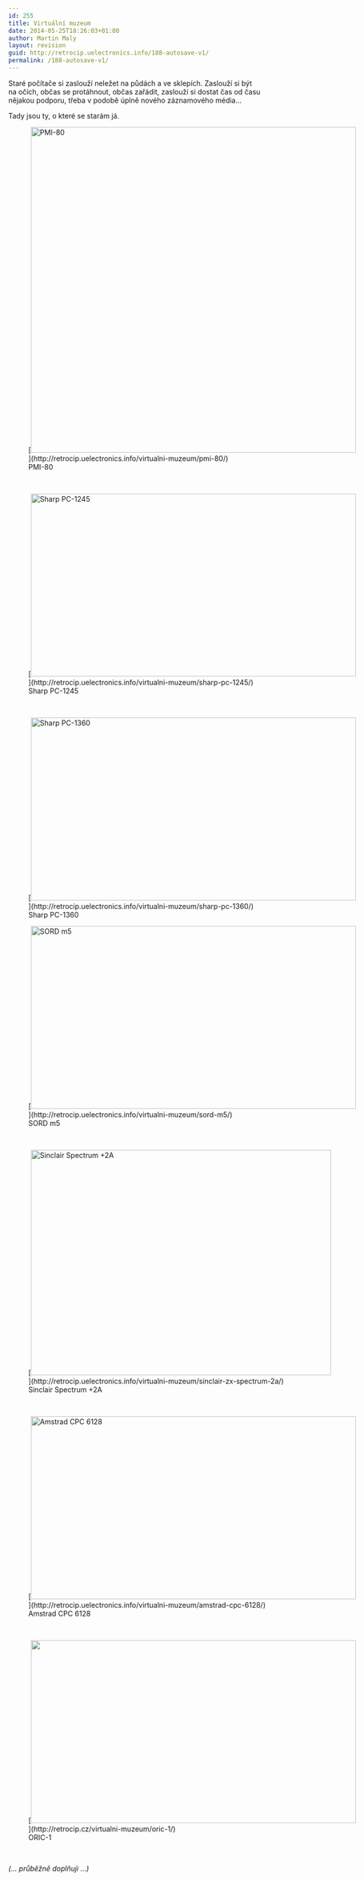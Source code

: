 ```yaml
---
id: 255
title: Virtuální muzeum
date: 2014-05-25T18:26:03+01:00
author: Martin Maly
layout: revision
guid: http://retrocip.uelectronics.info/188-autosave-v1/
permalink: /188-autosave-v1/
---
```

Staré počítače si zaslouží neležet na půdách a ve sklepích. Zaslouží si být na očích, občas se protáhnout, občas zařádit, zaslouží si dostat čas od času nějakou podporu, třeba v podobě úplně nového záznamového média&#8230;

Tady jsou ty, o které se starám já.

<figure id="attachment\_9" aria-labelledby="figcaption\_attachment_9" class="wp-caption aligncenter" style="width: 660px">[<img class="wp-image-9 size-full" src="http://retrocip.uelectronics.info/wp-content/uploads/sites/6/2013/11/image005.jpg" alt="PMI-80" width="650" srcset="https://retrocip.cz/wp-content/uploads/sites/6/2013/11/image005.jpg 800w, https://retrocip.cz/wp-content/uploads/sites/6/2013/11/image005-300x225.jpg 300w" sizes="(max-width: 800px) 100vw, 800px" />](http://retrocip.uelectronics.info/virtualni-muzeum/pmi-80/)<figcaption id="figcaption\_attachment\_9" class="wp-caption-text">PMI-80</figcaption></figure>

&nbsp;

<figure id="attachment\_198" aria-labelledby="figcaption\_attachment_198" class="wp-caption aligncenter" style="width: 660px">[<img loading="lazy" class="size-medium wp-image-198" src="http://retrocip.uelectronics.info/wp-content/uploads/sites/6/2014/05/IMG_20140503_091822-650x365.jpg" alt="Sharp PC-1245" width="650" height="365" srcset="https://retrocip.cz/wp-content/uploads/sites/6/2014/05/IMG_20140503_091822-650x365.jpg 650w, https://retrocip.cz/wp-content/uploads/sites/6/2014/05/IMG_20140503_091822-1024x576.jpg 1024w" sizes="(max-width: 650px) 100vw, 650px" />](http://retrocip.uelectronics.info/virtualni-muzeum/sharp-pc-1245/)<figcaption id="figcaption\_attachment\_198" class="wp-caption-text">Sharp PC-1245</figcaption></figure>

&nbsp;

<figure id="attachment\_238" aria-labelledby="figcaption\_attachment_238" class="wp-caption aligncenter" style="width: 660px">[<img loading="lazy" class="size-medium wp-image-238" src="http://retrocip.uelectronics.info/wp-content/uploads/sites/6/2014/05/IMG_20140503_091955-650x365.jpg" alt="Sharp PC-1360" width="650" height="365" srcset="https://retrocip.cz/wp-content/uploads/sites/6/2014/05/IMG_20140503_091955-650x365.jpg 650w, https://retrocip.cz/wp-content/uploads/sites/6/2014/05/IMG_20140503_091955-1024x576.jpg 1024w" sizes="(max-width: 650px) 100vw, 650px" />](http://retrocip.uelectronics.info/virtualni-muzeum/sharp-pc-1360/)<figcaption id="figcaption\_attachment\_238" class="wp-caption-text">Sharp PC-1360</figcaption></figure>

<figure id="attachment\_208" aria-labelledby="figcaption\_attachment_208" class="wp-caption aligncenter" style="width: 660px">[<img loading="lazy" class="size-medium wp-image-208" src="http://retrocip.uelectronics.info/wp-content/uploads/sites/6/2014/05/IMG_20140503_092928-650x365.jpg" alt="SORD m5" width="650" height="365" srcset="https://retrocip.cz/wp-content/uploads/sites/6/2014/05/IMG_20140503_092928-650x365.jpg 650w, https://retrocip.cz/wp-content/uploads/sites/6/2014/05/IMG_20140503_092928-1024x576.jpg 1024w" sizes="(max-width: 650px) 100vw, 650px" />](http://retrocip.uelectronics.info/virtualni-muzeum/sord-m5/)<figcaption id="figcaption\_attachment\_208" class="wp-caption-text">SORD m5</figcaption></figure>

&nbsp;

<figure id="attachment\_83" aria-labelledby="figcaption\_attachment_83" class="wp-caption aligncenter" style="width: 610px">[<img loading="lazy" class="size-full wp-image-83" src="http://retrocip.uelectronics.info/wp-content/uploads/sites/6/2013/12/image005.jpg" alt="Sinclair Spectrum +2A" width="600" height="450" />](http://retrocip.uelectronics.info/virtualni-muzeum/sinclair-zx-spectrum-2a/)<figcaption id="figcaption\_attachment\_83" class="wp-caption-text">Sinclair Spectrum +2A</figcaption></figure>

&nbsp;

<figure id="attachment\_215" aria-labelledby="figcaption\_attachment_215" class="wp-caption aligncenter" style="width: 660px">[<img loading="lazy" class="size-medium wp-image-215" src="http://retrocip.uelectronics.info/wp-content/uploads/sites/6/2014/05/IMG_20140503_092657-650x365.jpg" alt="Amstrad CPC 6128" width="650" height="365" srcset="https://retrocip.cz/wp-content/uploads/sites/6/2014/05/IMG_20140503_092657-650x365.jpg 650w, https://retrocip.cz/wp-content/uploads/sites/6/2014/05/IMG_20140503_092657-1024x576.jpg 1024w" sizes="(max-width: 650px) 100vw, 650px" />](http://retrocip.uelectronics.info/virtualni-muzeum/amstrad-cpc-6128/)<figcaption id="figcaption\_attachment\_215" class="wp-caption-text">Amstrad CPC 6128</figcaption></figure>

&nbsp;

<figure id="attachment\_291" aria-labelledby="figcaption\_attachment_291" class="wp-caption aligncenter" style="width: 660px">[<img loading="lazy" class="wp-image-291 size-medium" src="http://retrocip.uelectronics.info/wp-content/uploads/sites/6/2014/05/IMG_20140512_175155-650x365.jpg" alt="" width="650" height="365" srcset="https://retrocip.cz/wp-content/uploads/sites/6/2014/05/IMG_20140512_175155-650x365.jpg 650w, https://retrocip.cz/wp-content/uploads/sites/6/2014/05/IMG_20140512_175155-1024x576.jpg 1024w" sizes="(max-width: 650px) 100vw, 650px" />](http://retrocip.cz/virtualni-muzeum/oric-1/)<figcaption id="figcaption\_attachment\_291" class="wp-caption-text">ORIC-1</figcaption></figure>

&nbsp;

_(&#8230; průběžně doplňuji &#8230;)_